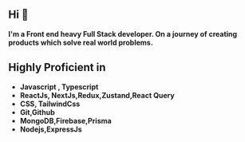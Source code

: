 
<h2 align="left">Hi 👋</h2>

**I'm a Front end heavy Full Stack developer. On a journey of creating products which solve real world problems.**

## Highly Proficient in 

- **Javascript , Typescript**
- **ReactJs, NextJs,Redux,Zustand,React Query**
- **CSS, TailwindCss**
- **Git,Github**
- **MongoDB,Firebase,Prisma**
- **Nodejs,ExpressJs**

<!--
Vertically and horizontally scaling my Full Stack skills :))
-->

<!--
## Skills
- **JavaScript, TypeScript**
- **ReactJs, NextJs**
- **Node.js, Express.js**
- **MongoDB , Firebase**
- **Vanilla CSS , TailwindCSS , shadcn/ui**
- **Git, GitHub , Docker , VSCode, Vercel , Cloudinary**
-->


<!--## Experience
- **Triluxo Technologies** -
     Front End Dev Intern
  - Contributed in the development of the Travel website using ReactJs,NextJs,Typescript and TailwindCSS.
  - Created interactive and responsive UI with reusable react components with proper state management.
  - Integrated the APIs with the front end ensuring smooth data flow and proper error handling.
  -->
